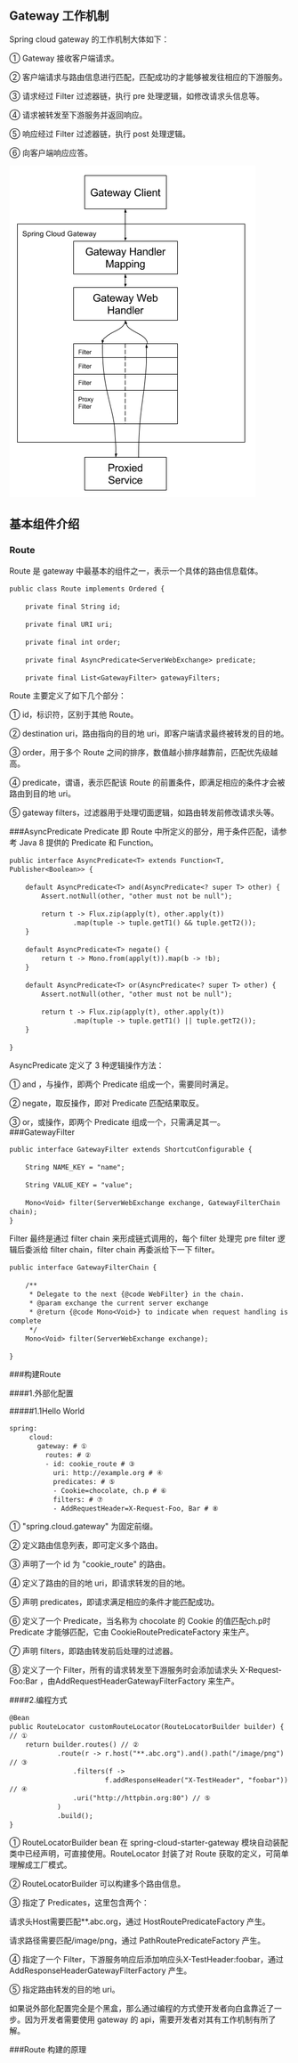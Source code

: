 ## Gateway 工作机制
Spring cloud gateway 的工作机制大体如下：

① Gateway 接收客户端请求。

② 客户端请求与路由信息进行匹配，匹配成功的才能够被发往相应的下游服务。

③ 请求经过 Filter 过滤器链，执行 pre 处理逻辑，如修改请求头信息等。

④ 请求被转发至下游服务并返回响应。

⑤ 响应经过 Filter 过滤器链，执行 post 处理逻辑。

⑥ 向客户端响应应答。

![avatar](spring_cloud_gateway_diagram.png)


## 基本组件介绍
### Route
Route 是 gateway 中最基本的组件之一，表示一个具体的路由信息载体。
```
public class Route implements Ordered {

	private final String id;

	private final URI uri;

	private final int order;

	private final AsyncPredicate<ServerWebExchange> predicate;

	private final List<GatewayFilter> gatewayFilters;
```
Route 主要定义了如下几个部分：

①  id，标识符，区别于其他 Route。

②  destination uri，路由指向的目的地 uri，即客户端请求最终被转发的目的地。

③  order，用于多个 Route 之间的排序，数值越小排序越靠前，匹配优先级越高。

④  predicate，谓语，表示匹配该 Route 的前置条件，即满足相应的条件才会被路由到目的地 uri。

⑤  gateway filters，过滤器用于处理切面逻辑，如路由转发前修改请求头等。

###AsyncPredicate
Predicate 即 Route 中所定义的部分，用于条件匹配，请参考 Java 8 提供的  Predicate 和 Function。
```
public interface AsyncPredicate<T> extends Function<T, Publisher<Boolean>> {

	default AsyncPredicate<T> and(AsyncPredicate<? super T> other) {
		Assert.notNull(other, "other must not be null");

		return t -> Flux.zip(apply(t), other.apply(t))
				.map(tuple -> tuple.getT1() && tuple.getT2());
	}

	default AsyncPredicate<T> negate() {
		return t -> Mono.from(apply(t)).map(b -> !b);
	}

	default AsyncPredicate<T> or(AsyncPredicate<? super T> other) {
		Assert.notNull(other, "other must not be null");

		return t -> Flux.zip(apply(t), other.apply(t))
				.map(tuple -> tuple.getT1() || tuple.getT2());
	}

}
```
AsyncPredicate 定义了 3 种逻辑操作方法：

①  and ，与操作，即两个 Predicate 组成一个，需要同时满足。

②  negate，取反操作，即对 Predicate 匹配结果取反。

③  or，或操作，即两个 Predicate 组成一个，只需满足其一。
###GatewayFilter
```
public interface GatewayFilter extends ShortcutConfigurable {

   	String NAME_KEY = "name";
 
   	String VALUE_KEY = "value";
 
   	Mono<Void> filter(ServerWebExchange exchange, GatewayFilterChain chain);
}
```
Filter 最终是通过 filter chain 来形成链式调用的，每个 filter 处理完 pre filter 逻辑后委派给  filter chain，filter chain 再委派给下一下 filter。
```
public interface GatewayFilterChain {

	/**
	 * Delegate to the next {@code WebFilter} in the chain.
	 * @param exchange the current server exchange
	 * @return {@code Mono<Void>} to indicate when request handling is complete
	 */
	Mono<Void> filter(ServerWebExchange exchange);

}
```
###构建Route

####1.外部化配置

#####1.1Hello World
```
spring:
     cloud:
       gateway: # ①
         routes: # ②
         - id: cookie_route # ③
           uri: http://example.org # ④
           predicates: # ⑤
           - Cookie=chocolate, ch.p # ⑥
           filters: # ⑦ 
           - AddRequestHeader=X-Request-Foo, Bar # ⑧
```
① "spring.cloud.gateway" 为固定前缀。

② 定义路由信息列表，即可定义多个路由。

③ 声明了一个 id 为 "cookie_route" 的路由。

④ 定义了路由的目的地 uri，即请求转发的目的地。

⑤ 声明 predicates，即请求满足相应的条件才能匹配成功。

⑥ 定义了一个 Predicate，当名称为 chocolate 的 Cookie  的值匹配ch.p时 Predicate 才能够匹配，它由 CookieRoutePredicateFactory 来生产。

⑦ 声明 filters，即路由转发前后处理的过滤器。

⑧ 定义了一个 Filter，所有的请求转发至下游服务时会添加请求头 X-Request-Foo:Bar ，由AddRequestHeaderGatewayFilterFactory 来生产。

####2.编程方式
```
@Bean
public RouteLocator customRouteLocator(RouteLocatorBuilder builder) { // ①
    return builder.routes() // ②
            .route(r -> r.host("**.abc.org").and().path("/image/png") // ③
                .filters(f ->
                        f.addResponseHeader("X-TestHeader", "foobar")) // ④
                .uri("http://httpbin.org:80") // ⑤
            )
            .build();
}
```
① RouteLocatorBuilder bean 在 spring-cloud-starter-gateway 模块自动装配类中已经声明，可直接使用。RouteLocator 封装了对 Route 获取的定义，可简单理解成工厂模式。

② RouteLocatorBuilder 可以构建多个路由信息。

③ 指定了 Predicates，这里包含两个：

请求头Host需要匹配**.abc.org，通过 HostRoutePredicateFactory 产生。

请求路径需要匹配/image/png，通过 PathRoutePredicateFactory 产生。

④ 指定了一个 Filter，下游服务响应后添加响应头X-TestHeader:foobar，通过AddResponseHeaderGatewayFilterFactory 产生。

⑤ 指定路由转发的目的地 uri。

如果说外部化配置完全是个黑盒，那么通过编程的方式使开发者向白盒靠近了一步。因为开发者需要使用 gateway 的 api，需要开发者对其有工作机制有所了解。

###Route 构建的原理


